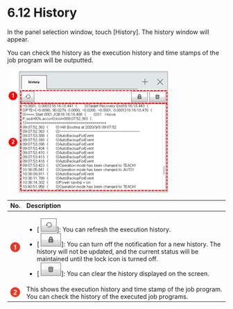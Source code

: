 # 6.12 History

In the panel selection window, touch \[History\]. The history window will appear. 

You can check the history as the execution history and time stamps of the job program will be outputted.



![Figure 43 History](../.gitbook/assets/image%20%28431%29.png)

<table>
  <thead>
    <tr>
      <th style="text-align:left">No.</th>
      <th style="text-align:left">Description</th>
    </tr>
  </thead>
  <tbody>
    <tr>
      <td style="text-align:left">
        <img src="../.gitbook/assets/c1.png" alt/>
      </td>
      <td style="text-align:left">
        <ul>
          <li>[
            <img src="../.gitbook/assets/bt-refresh.png" alt/>]: You can refresh the execution history.</li>
          <li>[
            <img src="../.gitbook/assets/bt-lock.png" alt/>]: You can turn off the notification for a new history. The history will
            not be updated, and the current status will be maintained until the lock
            icon is turned off.</li>
          <li>[
            <img src="../.gitbook/assets/bt-trash.png" alt/>]: You can clear the history displayed on the screen.</li>
        </ul>
      </td>
    </tr>
    <tr>
      <td style="text-align:left">
        <img src="../.gitbook/assets/c2.png" alt/>
      </td>
      <td style="text-align:left">This shows the execution history and time stamp of the job program. You
        can check the history of the executed job programs.</td>
    </tr>
  </tbody>
</table>

